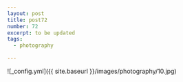 ```yaml
---
layout: post
title: post72
number: 72
excerpt: to be updated
tags:
  - photography

---
```


![_config.yml]({{ site.baseurl }}/images/photography/10.jpg)